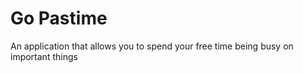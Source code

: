 # Go Pastime

An application that allows you to spend your free time being busy on important things
